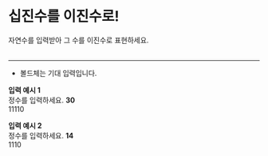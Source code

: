 # 십진수를 이진수로!
자연수를 입력받아 그 수를 이진수로 표현하세요.
<br><br>
___
* 볼드체는 기대 입력입니다. <br>

**입력 예시 1** <br>
정수를 입력하세요. **30** <br>
11110

**입력 예시 2** <br>
정수를 입력하세요. **14** <br>
1110

